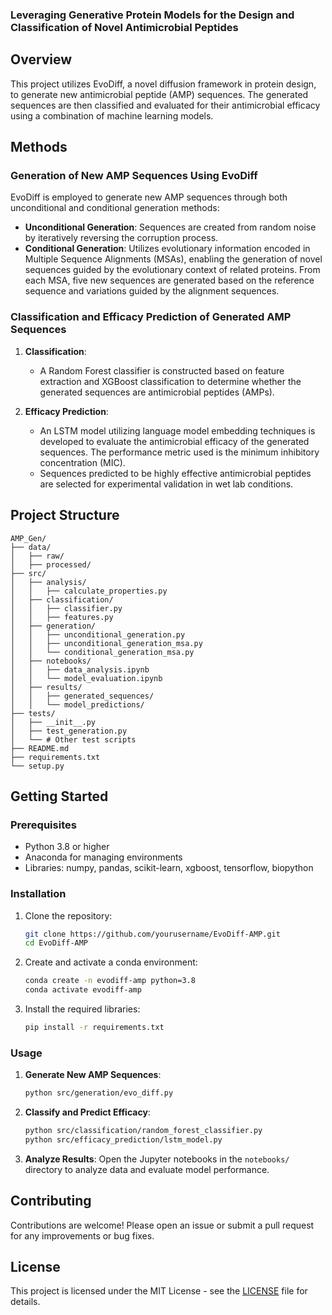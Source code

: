 ### Leveraging Generative Protein Models for the Design and Classification of Novel Antimicrobial Peptides

## Overview

This project utilizes EvoDiff, a novel diffusion framework in protein design, to generate new antimicrobial peptide (AMP) sequences. The generated sequences are then classified and evaluated for their antimicrobial efficacy using a combination of machine learning models.

## Methods

### Generation of New AMP Sequences Using EvoDiff

EvoDiff is employed to generate new AMP sequences through both unconditional and conditional generation methods:

- **Unconditional Generation**: Sequences are created from random noise by iteratively reversing the corruption process.
- **Conditional Generation**: Utilizes evolutionary information encoded in Multiple Sequence Alignments (MSAs), enabling the generation of novel sequences guided by the evolutionary context of related proteins. From each MSA, five new sequences are generated based on the reference sequence and variations guided by the alignment sequences.

### Classification and Efficacy Prediction of Generated AMP Sequences

1. **Classification**:
   - A Random Forest classifier is constructed based on feature extraction and XGBoost classification to determine whether the generated sequences are antimicrobial peptides (AMPs).

2. **Efficacy Prediction**:
   - An LSTM model utilizing language model embedding techniques is developed to evaluate the antimicrobial efficacy of the generated sequences. The performance metric used is the minimum inhibitory concentration (MIC).
   - Sequences predicted to be highly effective antimicrobial peptides are selected for experimental validation in wet lab conditions.

## Project Structure

```
AMP_Gen/
├── data/
│   ├── raw/
│   ├── processed/
├── src/
│   ├── analysis/
│   │   ├── calculate_properties.py
│   ├── classification/
│   │   ├── classifier.py
│   │   ├── features.py
│   ├── generation/
│   │   ├── unconditional_generation.py
│   │   ├── unconditional_generation_msa.py
│   │   └── conditional_generation_msa.py
│   ├── notebooks/
│   │   ├── data_analysis.ipynb
│   │   └── model_evaluation.ipynb
│   ├── results/
│   │   ├── generated_sequences/
│   │   └── model_predictions/
├── tests/
│   ├── __init__.py
│   ├── test_generation.py
│   └── # Other test scripts
├── README.md
├── requirements.txt
└── setup.py

```

## Getting Started

### Prerequisites

- Python 3.8 or higher
- Anaconda for managing environments
- Libraries: numpy, pandas, scikit-learn, xgboost, tensorflow, biopython

### Installation

1. Clone the repository:
   ```bash
   git clone https://github.com/yourusername/EvoDiff-AMP.git
   cd EvoDiff-AMP
   ```

2. Create and activate a conda environment:
   ```bash
   conda create -n evodiff-amp python=3.8
   conda activate evodiff-amp
   ```

3. Install the required libraries:
   ```bash
   pip install -r requirements.txt
   ```

### Usage

1. **Generate New AMP Sequences**:
   ```bash
   python src/generation/evo_diff.py
   ```

2. **Classify and Predict Efficacy**:
   ```bash
   python src/classification/random_forest_classifier.py
   python src/efficacy_prediction/lstm_model.py
   ```

3. **Analyze Results**:
   Open the Jupyter notebooks in the `notebooks/` directory to analyze data and evaluate model performance.

## Contributing

Contributions are welcome! Please open an issue or submit a pull request for any improvements or bug fixes.

## License

This project is licensed under the MIT License - see the [LICENSE](LICENSE) file for details.

